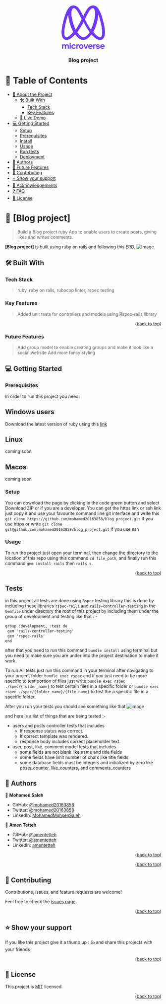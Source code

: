 <a name="readme-top"></a>

<div align="center">

  <img src="murple_logo.png" alt="logo" width="140"  height="auto" />
  <br/>

  <h3><b>Blog project</b></h3>

</div>

<!-- TABLE OF CONTENTS -->

# 📗 Table of Contents

- [📖 About the Project](#about-project)
  - [🛠 Built With](#built-with)
    - [Tech Stack](#tech-stack)
    - [Key Features](#key-features)
  - [🚀 Live Demo](#live-demo)
- [💻 Getting Started](#getting-started)
  - [Setup](#setup)
  - [Prerequisites](#prerequisites)
  - [Install](#install)
  - [Usage](#usage)
  - [Run tests](#run-tests)
  - [Deployment](#triangular_flag_on_post-deployment)
- [👥 Authors](#authors)
- [🔭 Future Features](#future-features)
- [🤝 Contributing](#contributing)
- [⭐️ Show your support](#support)
- [🙏 Acknowledgements](#acknowledgements)
- [❓ FAQ](#faq)
- [📝 License](#license)

<!-- PROJECT DESCRIPTION -->

# 📖 [Blog project] <a name="about-project"></a>

> Build a Blog project ruby App to enable users to create posts, giving likes and writes comments.


**[Blog project]** is built using ruby on rails and following this ERD.
![image](https://user-images.githubusercontent.com/22921170/208265293-7149090e-faa0-4809-87eb-286b03d4b800.png)



## 🛠 Built With <a name="built-with"></a>

### Tech Stack <a name="tech-stack"></a>

> ruby, ruby on rails, rubocop linter, rspec testing

<!-- Features -->

### Key Features <a name="key-features"></a>

> Added unit tests for controllers and models using Rspec-rails library 
 
<p align="right">(<a href="#readme-top">back to top</a>)</p>

### Future Features <a name="future-features"></a>

> Add group model to enable creating groups and make it look like a social website 
> Add more fancy styling  
 

<!-- GETTING STARTED -->

## 💻 Getting Started <a name="getting-started"></a>

### Prerequisites

In order to run this project you need:
## Windows users
Download the latest version of ruby using this [link](https://rubyinstaller.org/downloads/)
## Linux
coming soon
## Macos
coming soon

### Setup
You can download the page by clicking in the code green button and select Download ZIP or if you are a developer. You can get the https link or ssh link just copy it and use your favourite command line git interface and write this `git clone https://github.com/mohamed20163858/blog_project.git` if you use https or write `git clone git@github.com:mohamed20163858/blog_project.git` if you use ssh

### Usage

To run the project just open your terminal, then change the directory to the location of this repo using this command `cd file_path`, and finally run this command `gem install rails` then `rails s`.



<p align="right">(<a href="#readme-top">back to top</a>)</p>

## Tests 
 in this project all tests are done using `Rspec` testing library this is done by including these libraries `rspec-rails` and `rails-controller-testing`  in the `Gemfile` under directory the root of this project 
 by including them under the group of development and testing like that : -
 ``` 
 group :development, :test do
  gem 'rails-controller-testing'
  gem 'rspec-rails'
end
``` 
after that you need to run this command `bundle install` using terminal but you need to make sure you are under into the project destination to make it work. 

To run All tests just run this command in your terminal after navigating to your project folder `bundle exec rspec` and if you just need to be more specific to test portion of files just write `bundle exec rspec ./spec/{folder_name}` to test certain files in a specific folder or `bundle exec rspec ./spec/{folder_name}/{file_name}` to test the a specific file in a specific folder.

After you run your tests you should see something like that 
![image](https://user-images.githubusercontent.com/22921170/222914801-a0dae8fc-bb51-41d8-9f45-96d3dc272006.png)


and here is a list of things that are being tested :- 
- users and posts controller tests that includes 
  - If response status was correct.
  - If correct template was rendered.
  - response body includes correct placeholder text. 
- user, post, like, comment model tests that includes
  - some fields are not blank like name and title fields 
  - some fields have limit number of chars like title fields 
  - some database fields must be integers and initialized by zero like posts_counter, like_counters, and comments_counters



<!-- AUTHORS -->

## 👥 Authors <a name="authors"></a>

👤 **Mohamed Saleh**

- GitHub: [@mohamed20163858](https://github.com/mohamed20163858)
- Twitter: [@mohamed20163858](https://twitter.com/mohamed20163858)
- LinkedIn: [MohamedMohsenSaleh](https://www.linkedin.com/in/mohamedmohsensaleh/)

👤 **Amen Tetteh**

- GitHub: [@amentetteh](https://github.com/amentetteh)
- Twitter: [@amentetteh](https://twitter.com/amentetteh)
- LinkedIn: [amentetteh](https://www.linkedin.com/in/amentetteh/)
<p align="right">(<a href="#readme-top">back to top</a>)</p>
<p align="right">(<a href="#readme-top">back to top</a>)</p>

<!-- CONTRIBUTING -->

## 🤝 Contributing <a name="contributing"></a>

Contributions, issues, and feature requests are welcome!

Feel free to check the [issues page](../../issues/).

<p align="right">(<a href="#readme-top">back to top</a>)</p>

<!-- SUPPORT -->

## ⭐️ Show your support <a name="support"></a>

If you like this project give it a thumb up :	👍 and share this projects with your friends 

<p align="right">(<a href="#readme-top">back to top</a>)</p>

<!-- FAQ (optional) -->


<!-- LICENSE -->

## 📝 License <a name="license"></a>

This project is [MIT](./MIT.md) licensed.
<p align="right">(<a href="#readme-top">back to top</a>)</p>
